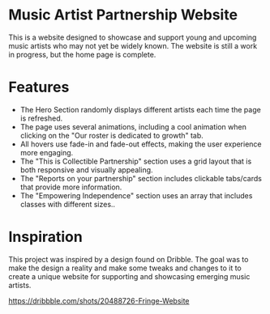 # Music Artist Partnership Website

This is a website designed to showcase and support young and upcoming music artists who may not yet be widely known. The website is still a work in progress, but the home page is complete.

# Features

- The Hero Section randomly displays different artists each time the page is refreshed.
- The page uses several animations, including a cool animation when clicking on the "Our roster is dedicated to growth" tab.
- All hovers use fade-in and fade-out effects, making the user experience more engaging.
- The "This is Collectible Partnership" section uses a grid layout that is both responsive and visually appealing.
- The "Reports on your partnership" section includes clickable tabs/cards that provide more information.
- The "Empowering Independence" section uses an array that includes classes with different sizes..

# Inspiration

This project was inspired by a design found on Dribble. The goal was to make the design a reality and make some tweaks and changes to it to create a unique website for supporting and showcasing emerging music artists.

https://dribbble.com/shots/20488726-Fringe-Website
